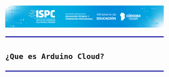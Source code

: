 ![logo](/assets/Curso%20ISPC.png)

![line](/assets/line.png)

# `¿Que es Arduino Cloud?`

![line](/assets/line.png)